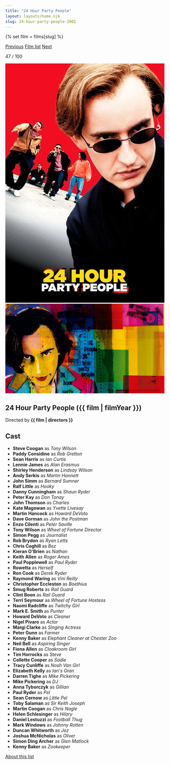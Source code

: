 ```yaml
---
title: "24 Hour Party People"
layout: layouts/home.njk
slug: 24-hour-party-people-2002
---
```


{% set film = films[slug] %}

<nav class="films">
  <a class="prev" href="../black-hawk-down-2001">Previous</a>
  <a href="../">Film list</a>
  <a class="next" href="../the-bourne-identity-2002">Next</a>
</nav>

<p>47 / 100</p>

<article class="film">
  <div class="backdrop-and-poster">
    <img class="poster" src="../films/posters/24-hour-party-people-2002.jpg" alt="">
    <img class="backdrop" src="../films/backdrops/24-hour-party-people-2002.jpg" alt="">
  </div>

  <h1>24 Hour Party People ({{ film | filmYear }})</h1>

  

  <p class="director">
    Directed by <strong>{{ film | directors }}</strong>
  </p>


  <h2>
    Cast
  </h2>
  <ul>
            <li><strong>Steve Coogan</strong> as <em>Tony Wilson</em></li>
        <li><strong>Paddy Considine</strong> as <em>Rob Gretton</em></li>
        <li><strong>Sean Harris</strong> as <em>Ian Curtis</em></li>
        <li><strong>Lennie James</strong> as <em>Alan Erasmus</em></li>
        <li><strong>Shirley Henderson</strong> as <em>Lindsay Wilson</em></li>
        <li><strong>Andy Serkis</strong> as <em>Martin Hannett</em></li>
        <li><strong>John Simm</strong> as <em>Bernard Sumner</em></li>
        <li><strong>Ralf Little</strong> as <em>Hooky</em></li>
        <li><strong>Danny Cunningham</strong> as <em>Shaun Ryder</em></li>
        <li><strong>Peter Kay</strong> as <em>Don Tonay</em></li>
        <li><strong>John Thomson</strong> as <em>Charles</em></li>
        <li><strong>Kate Magowan</strong> as <em>Yvette Livesay</em></li>
        <li><strong>Martin Hancock</strong> as <em>Howard DeVoto</em></li>
        <li><strong>Dave Gorman</strong> as <em>John the Postman</em></li>
        <li><strong>Enzo Cilenti</strong> as <em>Peter Saville</em></li>
        <li><strong>Tony Wilson</strong> as <em>Wheel of Fortune Director</em></li>
        <li><strong>Simon Pegg</strong> as <em>Journalist</em></li>
        <li><strong>Rob Brydon</strong> as <em>Ryan Letts</em></li>
        <li><strong>Chris Coghill</strong> as <em>Bez</em></li>
        <li><strong>Kieran O'Brien</strong> as <em>Nathan</em></li>
        <li><strong>Keith Allen</strong> as <em>Roger Ames</em></li>
        <li><strong>Paul Popplewell</strong> as <em>Paul Ryder</em></li>
        <li><strong>Rowetta</strong> as <em>Herself</em></li>
        <li><strong>Ron Cook</strong> as <em>Derek Ryder</em></li>
        <li><strong>Raymond Waring</strong> as <em>Vini Reilly</em></li>
        <li><strong>Christopher Eccleston</strong> as <em>Boethius</em></li>
        <li><strong>Smug Roberts</strong> as <em>Rail Guard</em></li>
        <li><strong>Clint Boon</strong> as <em>Rail Guard</em></li>
        <li><strong>Terri Seymour</strong> as <em>Wheel of Fortune Hostess</em></li>
        <li><strong>Naomi Radcliffe</strong> as <em>Twitchy Girl</em></li>
        <li><strong>Mark E. Smith</strong> as <em>Punter</em></li>
        <li><strong>Howard DeVoto</strong> as <em>Cleaner</em></li>
        <li><strong>Nigel Pivaro</strong> as <em>Actor</em></li>
        <li><strong>Margi Clarke</strong> as <em>Singing Actress</em></li>
        <li><strong>Peter Gunn</strong> as <em>Farmer</em></li>
        <li><strong>Kenny Baker</strong> as <em>Elephant Cleaner at Chester Zoo</em></li>
        <li><strong>Neil Bell</strong> as <em>Aspiring Singer</em></li>
        <li><strong>Fiona Allen</strong> as <em>Cloakroom Girl</em></li>
        <li><strong>Tim Horrocks</strong> as <em>Steve</em></li>
        <li><strong>Collette Cooper</strong> as <em>Sadie</em></li>
        <li><strong>Tracy Cunliffe</strong> as <em>Nosh Van Girl</em></li>
        <li><strong>Elizabeth Kelly</strong> as <em>Ian's Gran</em></li>
        <li><strong>Darren Tighe</strong> as <em>Mike Pickering</em></li>
        <li><strong>Mike Pickering</strong> as <em>DJ</em></li>
        <li><strong>Anna Tyborczyk</strong> as <em>Gillian</em></li>
        <li><strong>Paul Ryder</strong> as <em>Pel</em></li>
        <li><strong>Sean Cernow</strong> as <em>Little Pel</em></li>
        <li><strong>Toby Salaman</strong> as <em>Sir Keith Joseph</em></li>
        <li><strong>Martin Coogan</strong> as <em>Chris Nagle</em></li>
        <li><strong>Helen Schlesinger</strong> as <em>Hilary</em></li>
        <li><strong>Daniel Lestuzzi</strong> as <em>Football Thug</em></li>
        <li><strong>Mark Windows</strong> as <em>Johnny Rotten</em></li>
        <li><strong>Duncan Whitworth</strong> as <em>Jez</em></li>
        <li><strong>Joshua McNicholas</strong> as <em>Oliver</em></li>
        <li><strong>Simon Ding Archer</strong> as <em>Glen Matlock</em></li>
        <li><strong>Kenny Baker</strong> as <em>Zookeeper</em></li>
  </ul>
</article>
<footer>
  <a href="../about">About this list</a>
</footer>
